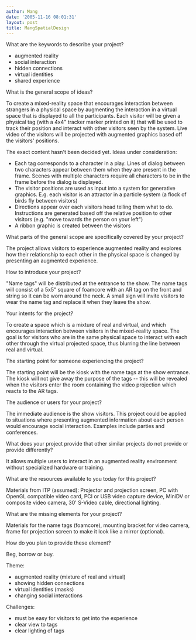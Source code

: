 ```yaml
---
author: Mang
date: '2005-11-16 08:01:31'
layout: post
title: MangSpatialDesign
---
```


What are the keywords to describe your project?

* augmented reality
* social interaction
* hidden connections
* virtual identities
* shared experience

What is the general scope of ideas?

To create a mixed-reality space that encourages interaction between strangers in a physical space by augmenting the interaction in a virtual space that is displayed to all the participants.  Each visitor will be given a physical tag (with a 4x4" tracker marker printed on it) that will be used to track their position and interact with other visitors seen by the system.  Live video of the visitors will be projected with augmented graphics based off the visitors' positions.

The exact content hasn't been decided yet.  Ideas under consideration:

* Each tag corresponds to a character in a play.  Lines of dialog between two characters appear between them when they are present in the frame.  Scenes with multiple characters require all characters to be in the frame before the dialog is displayed.
* The visitor positions are used as input into a system for generative graphics.  E.g. each visitor is an attractor in a particle system (a flock of birds fly between visitors)
* Directions appear over each visitors head telling them what to do.  Instructions are generated based off the relative position to other visitors (e.g. "move towards the person on your left")
* A ribbon graphic is created between the visitors

What parts of the general scope are specifically covered by your project?

The project allows visitors to experience augmented reality and explores how their relationship to each other in the physical space is changed by presenting an augmented experience.

How to introduce your project?

"Name tags" will be distributed at the entrance to the show.  The name tags will consist of a 5x5" square of foamcore with an AR tag on the front and string so it can be worn around the neck.  A small sign will invite visitors to wear the name tag and replace it when they leave the show.

Your intents for the project?

To create a space which is a mixture of real and virtual, and which encourages interaction between visitors in the mixed-reality space.  The goal is for visitors who are in the same physical space to interact with each other through the virtual projected space, thus blurring the line between real and virtual.

The starting point for someone experiencing the project?

The starting point will be the kiosk with the name tags at the show entrance.  The kiosk will not give away the purpose of the tags -- this will be revealed when the visitors enter the room containing the video projection which reacts to the AR tags.

The audience or users for your project?

The immediate audience is the show visitors.  This project could be applied to situations where presenting augmented information about each person would encourage social interaction.  Examples include parties and conferences.

What does your project provide that other similar projects do not provide or provide differently?

It allows multiple users to interact in an augmented reality environment without specialized hardware or training.

What are the resources available to you today for this project?

Materials from ITP (assumed): Projector and projection screen, PC with OpenGL compatible video card, PCI or USB video capture device, MiniDV or composite video camera, 30' S-Video cable, directional lighting.

What are the missing elements for your project?

Materials for the name tags (foamcore), mounting bracket for video camera, frame for projection screen to make it look like a mirror (optional).

How do you plan to provide these element?

Beg, borrow or buy.

Theme:

* augmented reality (mixture of real and virtual)
* showing hidden connections
* virtual identities (masks)
* changing social interactions

Challenges:

* must be easy for visitors to get into the experience
* clear view to tags
* clear lighting of tags
